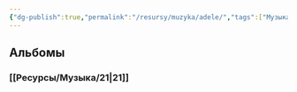 ```yaml
---
{"dg-publish":true,"permalink":"/resursy/muzyka/adele/","tags":["Музыка"]}
---
```


## Альбомы 
### [[Ресурсы/Музыка/21\|21]] 